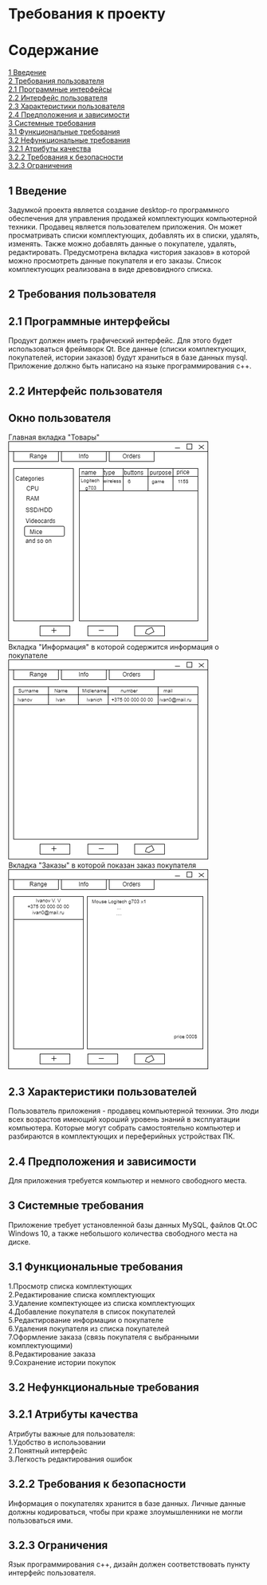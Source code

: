 # Требования к проекту 
# Содержание 
[1 Введение](https://github.com/BSUIRstudent/TRITPO_LAB2/blob/main/README.md#1-введение)  
[2 Требования пользователя](https://github.com/BSUIRstudent/TRITPO_LAB2/blob/main/README.md#2-требования-пользователя)  
[2.1 Программные интерфейсы](https://github.com/BSUIRstudent/TRITPO_LAB2/blob/main/README.md#21-программные-интерфейсы)  
[2.2 Интерфейс пользователя](https://github.com/BSUIRstudent/TRITPO_LAB2/blob/main/README.md#22-интерфейс-пользователя)  
[2.3 Характеристики пользователя](https://github.com/BSUIRstudent/TRITPO_LAB2/blob/main/README.md#23-характеристики-пользователей)  
[2.4 Предположения и зависимости](https://github.com/BSUIRstudent/TRITPO_LAB2/blob/main/README.md#24-предположения-и-зависимости)  
[3 Системные требования](https://github.com/BSUIRstudent/TRITPO_LAB2/blob/main/README.md#3-системные-требования)  
[3.1 Функциональные требования](https://github.com/BSUIRstudent/TRITPO_LAB2/blob/main/README.md#31-функциональные-требования)  
[3.2 Нефункциональные требования](https://github.com/BSUIRstudent/TRITPO_LAB2/blob/main/README.md#32-нефункциональные-требования)  
[3.2.1 Атрибуты качества](https://github.com/BSUIRstudent/TRITPO_LAB2/blob/main/README.md#321-атрибуты-качества)  
[3.2.2 Требования к безопасности](https://github.com/BSUIRstudent/TRITPO_LAB2/blob/main/README.md#322-требования-к-безопасности)  
[3.2.3 Ограничения](https://github.com/BSUIRstudent/TRITPO_LAB2/blob/main/README.md#323-ограничения)
## 1 Введение  
Задумкой проекта является создание desktop-го программного обеспечения для управления продажей комплектующих компьютерной техники. Продавец является пользователем приложения. Он может просматривать списки комплектующих, добавлять их в списки, удалять, изменять. Также можно добавлять данные о покупателе, удалять, редактировать.  Предусмотрена вкладка «история заказов» в которой можно просмотреть данные покупателя и его заказы. Список комплектующих реализована в виде древовидного списка.
## 2 Требования пользователя  
## 2.1 Программные интерфейсы 
Продукт должен иметь графический интерфейс. Для этого будет использоваться фреймворк Qt. Все данные  (списки комплектующих, покупателей, истории заказов) будут храниться в базе данных mysql. Приложение должно быть написано на языке программирования с++.  
## 2.2 Интерфейс пользователя  
## Окно пользователя  
Главная вкладка "Товары"  
![](https://github.com/BSUIRstudent/TRITPO_LAB2/blob/main/mockups/%D0%BC%D0%BE%D0%BA%D0%B0%D0%BF1.png)  
Вкладка "Информация" в которой содержится информация о покупателе  
![](https://github.com/BSUIRstudent/TRITPO_LAB2/blob/main/mockups/%D0%BC%D0%BE%D0%BA%D0%B0%D0%BF2.png)  
Вкладка "Заказы" в которой показан заказ покупателя  
![](https://github.com/BSUIRstudent/TRITPO_LAB2/blob/main/mockups/%D0%BC%D0%BE%D0%BA%D0%B0%D0%BF3.png)  
## 2.3 Характеристики пользователей  
Пользователь приложения - продавец компьютерной техники. Это люди всех возрастов имеющий хороший уровень знаний в эксплуатации компьютера. Которые могут собрать самостоятельно компьютер и разбираются в комплектующих и переферийных устройствах ПК.
## 2.4 Предположения и зависимости 
Для приложения требуется компьютер и немного свободного места.
## 3 Системные требования  
Приложение требует установленной базы данных MySQL, файлов Qt.ОС Windows 10, а также небольшого количества свободного места на диске.
## 3.1 Функциональные требования 
1.Просмотр списка комплектующих  
2.Редактирование списка комплектующих  
3.Удаление компектующее из списка комплектующих  
4.Добавление покупателя в список покупателей   
5.Редактирование информации о покупателе  
6.Удаления покупателя из списка покупателей  
7.Оформление заказа (связь покупателя с выбранными комплектующими)  
8.Редактирование заказа  
9.Сохранение истории покупок  
## 3.2 Нефункциональные требования  
## 3.2.1 Атрибуты качества
Атрибуты важные для пользователя:  
1.Удобство в использовании  
2.Понятный интерфейс   
3.Легкость редактирования ошибок  
## 3.2.2 Требования к безопасности  
Информация о покупателях хранится в базе данных. Личные данные должны кодироваться, чтобы при краже злоумышленники не могли пользоваться ими.  
## 3.2.3 Ограничения    
Язык программирования с++, дизайн должен соответствовать пункту интерфейс пользователя.
